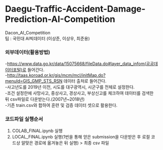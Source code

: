 # Daegu-Traffic-Accident-Damage-Prediction-AI-Competition  
Dacon_AI_Competition  
팀 : 국민대 AI빅데이터 (이상준, 이상우, 최준용)  
  
### 외부데이터(활용방법)  
-https://www.data.go.kr/data/15075668/fileData.do#layer_data_infom(공공데이터포털)로 들어간다.  
-http://taas.koroad.or.kr/gis/mcm/mcl/initMap.do?menuId=GIS_GMP_STS_RSN 데이터 출처로 들어간다.  
-사고년도를 2019년 이전, 시도를 대구광역시, 시군구를 전체로 설정한다.  
-조건 설정란에 사망사고, 중상사고, 경상사고, 부상신고를 체크하여 데이터를 검색한 뒤 csv파일로 다운받는다.(2007년~2018년)  
-기존 train.csv와 합하여 훈련 및 검증 데이터 셋으로 활용한다.  
  
  
### 코드파일 실행순서  
1. COLAB_FINAL.ipynb 실행  
2. LOCAL_FINAL.ipynb 실행(1번을 통해 얻은 submission을 다운받은 후 로컬 코드상 알맞은 경로에 옮겨놓은 뒤 실행) > 최종 csv 파일  
